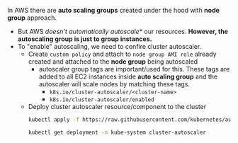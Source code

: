 In AWS there are **auto scaling groups** created under the hood with **node group** approach.

- But AWS **doesn't automatically* autoscale** our resources. **However, the autoscaling group is just to group instances.**
- To "enable" autoscaling, we need to confire cluster autoscaler.
  - Create `custom policy` and attach to `node group AMI role` already created and attached to the **node group** being autoscaled
    - autoscaler group tags are important/used for this. These tags are added to all EC2 instances inside **auto scaling group** and the autoscaler will scale nodes by matching these tags.
      - `k8s.io/cluster-autoscaler/<cluster-name>`
      - `k8s.io/cluster-autoscaler/enabled`
  - Deploy cluster autoscaler resource/component to the cluster
    ```bash
    kubectl apply -f https://raw.githubusercontent.com/kubernetes/autoscaler/master/cluster-autoscaler/cloudprovider/aws/examples/cluster-autoscaler-autodiscover.yaml
    ```
    ```bash
    kubectl get deployment -n kube-system cluster-autoscaler
    ``` 
